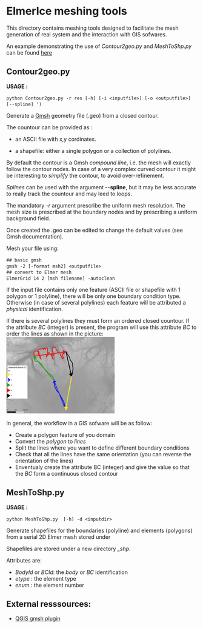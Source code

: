 # ElmerIce meshing tools

This directory contains meshing tools designed to facilitate the mesh generation of real system 
and the interaction with GIS sofwares.

An example demonstrating the use of *Contour2geo.py* and *MeshToShp.py* can be found 
[here](https://cloud.univ-grenoble-alpes.fr/index.php/s/nFZEEKDDcTg8DD3)


## Contour2geo.py

**USAGE :**

```
python Contour2geo.py -r res [-h] [-i <inputfile>] [-o <outputfile>] [--spline] ')
```

Generate a [Gmsh](https://gmsh.info) geometry file (.geo) from a closed contour.  

The countour can be provided as :  

- an ASCII file with x,y cordinates.

- a shapefile: either a single polygon or a collection of polylines.

By default the contour is a Gmsh *compound line*, i.e. the mesh will exactly follow the contour nodes. 
In case of a very complex curved contour it might be interesting to *simplify* the contour, to avoid over-refinement.

*Splines* can be used with the argument **--spline**, but it may be less accurate to really track the countour and may leed to loops.

The mandatory *-r* argument prescribe the uniform mesh resolution. The mesh size is prescribed at the boundary nodes
and by prescribing a uniform background field. 

Once created the .geo can be edited to change the default values (see Gmsh documentation).

Mesh your file using:  
```
## basic gmsh
gmsh -2 [-format msh2] <outputfile>
## convert to Elmer mesh
ElmerGrid 14 2 [msh filename] -autoclean 
```

If the input file contains only one feature (ASCII file or shapefile with 1 polygon or 1 polyline), there will be only
one boundary condition type. Otherwise (in case of several polylines) each feature will be attributed
a *physical* identification.

If there is several polylines they must form an ordered closed countour. 
If the attribute *BC* (integer) is present, the program will use this attribute *BC* to order the lines as shown in the picture:  
![](images/Example.png "See line orientation and order of the BC attribute")

In general, the workflow in a GIS sofware will be as follow:

- Create a polygon feature of you domain  
- Convert the *polygon* to *lines*  
- Split the lines where you want to define different boundary conditions
- Check that all the lines have the same orientation (you can reverse the orientation of the lines)
- Enventualy create the attribute BC (integer) and give the value so that the *BC* form a continuous closed contour  



## MeshToShp.py 

**USAGE :** 

```
python MeshToShp.py  [-h] -d <inputdir>
```

Generate shapefiles for the boundaries (polyline) and elements (polygons)
from a serial 2D Elmer mesh stored under *<inputdir>*

Shapefiles are stored under a new directory *<inputdir>_shp*.  

Attributes are:

- *BodyId* or *BCId*: the *body* or *BC* identification
- *etype* : the element type
- *enum* : the element number


## External resssources:

- [QGIS gmsh plugin](https://plugins.qgis.org/plugins/gmsh)
